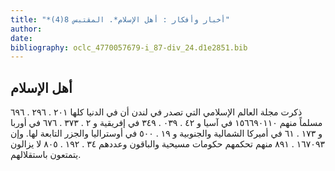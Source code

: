 ```yaml
---
title: "*أخبار وأفكار : أهل الإسلام*. المقتبس 8(4)"
author: 
date: 
bibliography: oclc_4770057679-i_87-div_24.d1e2851.bib
---
```




##  أهل الإسلام 


 ذكرت مجلة العالم الإسلامي التي تصدر في لندن أن في الدنيا كلها  ٢٠١  .  ٢٩٦  .  ٦٩٦  مسلماً منهم  ١٥٦٦٩٠١١٠  في آسيا و  ٤٢  .  ٠٣٩  .  ٣٤٩  في إفريقية و  ٢  .  ٣٧٣  .  ٦٧٦  في أوربا و  ١٧٣  .  ٦١  في أميركا الشمالية والجنوبية و  ١٩  .  ٥٠٠  في أوستراليا والجزر التابعة لها. وإن  ١٦٧٠٩٣  .  ٨٩١  منهم تحكمهم حكومات مسيحية والباقون وعددهم  ٣٤  .  ١٩٢  .  ٨٠٥  لا يزالون يتمتعون باستقلالهم. 
